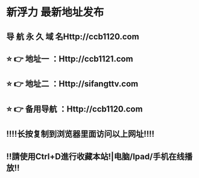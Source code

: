
# 新浮力 最新地址发布 
## 导 航 永 久 域 名Http://ccb1120.com
## ⭐️ 👉 地址一 ：Http://ccb1121.com
## ⭐️ 👉 地址二 ：Http://sifangttv.com
## ⭐️ 👉 备用导航 ：Http://ccb1120.com
## ‼️‼️长按复制到浏览器里面访问以上网址‼️‼️
## ‼️請使用Ctrl+D進行收藏本站!|电脑/Ipad/手机在线播放‼️
